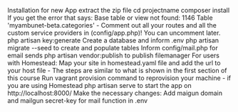 Installation for new App
extract the zip file
cd projectname
composer install
If you get the error that says: Base table or view not found: 1146 Table 'myambunet-beta.categories' - Comment out all your routes and all the custom service providers in (config/app.php)! You can uncomment later.
php artisan key:generate
Create a database and inform .env
php artisan migrate --seed to create and populate tables
Inform config/mail.php for email sends
php artisan vendor:publish to publish filemanager
For users with Homestead: Map your site in homestead.yaml file and add the url to your host file - The steps are similar to what is shown in the first section of this course
Run vagrant provision command to reprovision your machine - if you are using Homestead
php artisan serve to start the app on http://localhost:8000/
Make the necessary changes:
Add maigun domain and mailgun secret-key for mail function in .env

